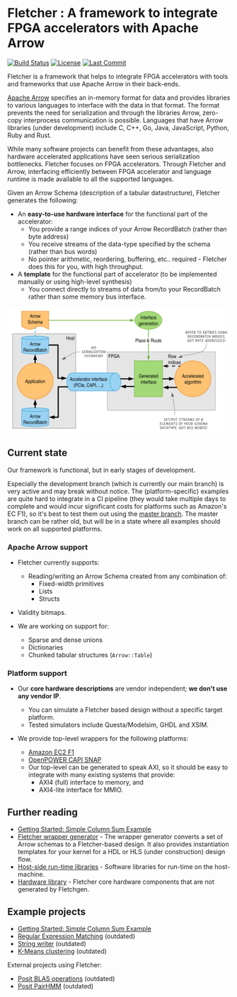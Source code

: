 # Fletcher : A framework to integrate FPGA accelerators with Apache Arrow

[![Build Status](https://dev.azure.com/abs-tudelft/fletcher/_apis/build/status/abs-tudelft.fletcher?branchName=develop)](https://dev.azure.com/abs-tudelft/fletcher/_build/latest?definitionId=3&branchName=develop)
[![License](https://badgen.net/github/license/abs-tudelft/fletcher)](https://github.com/abs-tudelft/fletcher/blob/develop/LICENSE)
[![Last Commit](https://badgen.net/github/last-commit/abs-tudelft/fletcher/develop)](https://badgen.net/github/last-commit/abs-tudelft/fletcher/develop)

Fletcher is a framework that helps to integrate FPGA accelerators with tools and frameworks that use Apache Arrow in 
their back-ends.

[Apache Arrow](https://arrow.apache.org/) specifies an in-memory format for data and provides libraries to various 
languages to interface with the data in that format. The format prevents the need for serialization and through the
libraries Arrow, zero-copy interprocess communication is possible. Languages that have Arrow libraries (under 
development) include C, C++, Go, Java, JavaScript, Python, Ruby and Rust.

While many software projects can benefit from these advantages, also hardware accelerated applications have seen 
serious serialization bottlenecks. Fletcher focuses on FPGA accelerators. Through Fletcher and Arrow, interfacing
efficiently between FPGA accelerator and language runtime is made available to all the supported languages.

Given an Arrow Schema (description of a tabular datastructure), Fletcher generates the following:

* An **easy-to-use hardware interface** for the functional part of the
accelerator:
  * You provide a range indices of your Arrow RecordBatch (rather than byte address)
  * You receive streams of the data-type specified by the schema (rather than bus words)
  * No pointer arithmetic, reordering, buffering, etc.. required - Fletcher does this for you, with high throughput.
* A **template** for the functional part of accelerator (to be implemented manually or using high-level synthesis)
  * You connect directly to streams of data from/to your RecordBatch rather than some memory bus interface.
    
![](fletcher.svg)

## Current state
Our framework is functional, but in early stages of development.

Especially the development branch (which is currently our main branch) is very active and may break without notice.
The (platform-specific) examples are quite hard to integrate in a CI pipeline (they would take multiple days to 
complete and would incur significant costs for platforms such as Amazon's EC F1), so it's best to test them out using 
the [master branch](https://github.com/abs-tudelft/fletcher/tree/master). 
The master branch can be rather old, but will be in a state where all examples should work on all supported platforms. 

### Apache Arrow support
* Fletcher currently supports:
  * Reading/writing an Arrow Schema created from any combination of:
    - Fixed-width primitives
    - Lists
    - Structs
* Validity bitmaps.

* We are working on support for:
  - Sparse and dense unions
  - Dictionaries
  - Chunked tabular structures (`Arrow::Table`)

### Platform support
* Our __core hardware descriptions__ are vendor independent; __we don't use any
  vendor IP__.
  * You can simulate a Fletcher based design without a specific target platform.
  * Tested simulators include Questa/Modelsim, GHDL and XSIM.
  
* We provide top-level wrappers for the following platforms:
  * [Amazon EC2 F1](https://github.com/aws/aws-fpga)
  * [OpenPOWER CAPI SNAP](https://github.com/open-power/snap)
  * Our top-level can be generated to speak AXI, so it should be easy to integrate with many existing systems that provide:
    * AXI4 (full) interface to memory, and 
    * AXI4-lite interface for MMIO.

## Further reading
  * [Getting Started: Simple Column Sum Example](examples/sum/README.md)
  * [Fletcher wrapper generator](codegen/fletchgen) - The wrapper generator converts a set of Arrow schemas to a 
    Fletcher-based design. It also provides instantiation templates for your kernel for a HDL or HLS (under 
    construction) design flow.
  * [Host-side run-time libraries](runtime) - Software libraries for run-time on the host-machine.
  * [Hardware library](hardware) - Fletcher core hardware components that are not generated by Fletchgen.

## Example projects
  * [Getting Started: Simple Column Sum Example](examples/sum/README.md)  
  * [Regular Expression Matching](examples/regexp/README.md) (outdated)
  * [String writer](examples/stringwrite) (outdated)
  * [K-Means clustering](examples/k-means) (outdated)

External projects using Fletcher:
  * [Posit BLAS operations](https://github.com/lvandam/posit_blas_hdl) (outdated)
  * [Posit PairHMM](https://github.com/lvandam/pairhmm_posit_hdl_arrow) (outdated)

